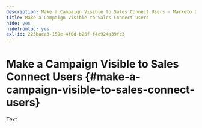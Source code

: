 ```yaml
---
description: Make a Campaign Visible to Sales Connect Users - Marketo Docs - Product Documentation
title: Make a Campaign Visible to Sales Connect Users
hide: yes
hidefromtoc: yes
exl-id: 223baca3-159e-4f0d-b26f-f4c924a39fc3
---
```

# Make a Campaign Visible to Sales Connect Users {#make-a-campaign-visible-to-sales-connect-users}

Text
